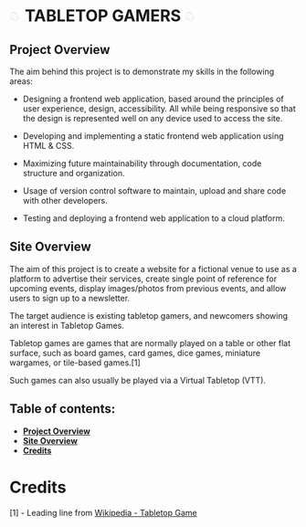 # ![](assets/images/logo-tiny.png) **TABLETOP GAMERS** ![](assets/images/logo-tiny.png)

## Project Overview

The aim behind this project is to demonstrate my skills in the following areas:

* Designing a frontend web application, based around the principles of user experience, design, accessibility. All while being responsive so that the design is represented well on any device used to access the site.

* Developing and implementing a static frontend web application using HTML & CSS.

* Maximizing future maintainability through documentation, code structure and organization.

* Usage of version control software to maintain, upload and share code with other developers.

* Testing and deploying a frontend web application to a cloud platform.

## Site Overview

The aim of this project is to create a website for a fictional venue to use as a platform to advertise their services, create single point of reference for upcoming events, display images/photos from previous events, and allow users to sign up to a newsletter.

The target audience is existing tabletop gamers, and newcomers showing an interest in Tabletop Games.

Tabletop games are games that are normally played on a table or other flat surface, such as board games, card games, dice games, miniature wargames, or tile-based games.[1]

Such games can also usually be played via a Virtual Tabletop (VTT).

## Table of contents:
* [**Project Overview**](#project-overview)
* [**Site Overview**](#site-overview)
* [**Credits**](#credits)

# Credits

[1] - Leading line from [Wikipedia - Tabletop Game](https://en.wikipedia.org/wiki/Tabletop_game)